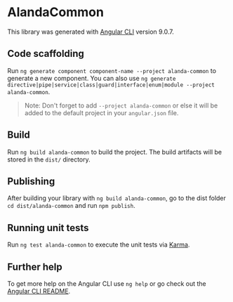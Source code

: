 # AlandaCommon

This library was generated with [Angular CLI](https://github.com/angular/angular-cli) version 9.0.7.

## Code scaffolding

Run `ng generate component component-name --project alanda-common` to generate a new component. You can also use `ng generate directive|pipe|service|class|guard|interface|enum|module --project alanda-common`.
> Note: Don't forget to add `--project alanda-common` or else it will be added to the default project in your `angular.json` file. 

## Build

Run `ng build alanda-common` to build the project. The build artifacts will be stored in the `dist/` directory.

## Publishing

After building your library with `ng build alanda-common`, go to the dist folder `cd dist/alanda-common` and run `npm publish`.

## Running unit tests

Run `ng test alanda-common` to execute the unit tests via [Karma](https://karma-runner.github.io).

## Further help

To get more help on the Angular CLI use `ng help` or go check out the [Angular CLI README](https://github.com/angular/angular-cli/blob/master/README.md).
